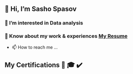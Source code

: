 ## 👋 Hi, I’m Sasho Spasov

### 👀 I’m interested in Data analysis
### 📄 Know about my work & experiences [My Resume](https://drive.google.com/file/d/1lEzrIktqvs_si2jxNGmwO_0Kop2yOhTg/view)
- 📫 How to reach me ...

## My Certifications 📜 🎓 ✔️
<!---
sashospasov/sashospasov is a ✨ special ✨ repository because its `README.md` (this file) appears on your GitHub profile.
You can click the Preview link to take a look at your changes.
--->
